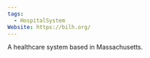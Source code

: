 ```yaml
---
tags:
  - HospitalSystem
Website: https://bilh.org/
---
```

A healthcare system based in Massachusetts.